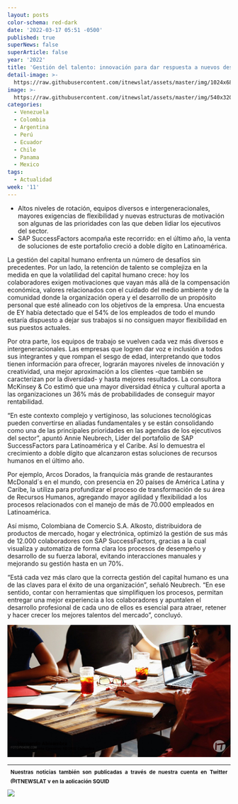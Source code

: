 ```yaml
---
layout: posts
color-schema: red-dark
date: '2022-03-17 05:51 -0500'
published: true
superNews: false
superArticle: false
year: '2022'
title: 'Gestión del talento: innovación para dar respuesta a nuevos desafíos'
detail-image: >-
  https://raw.githubusercontent.com/itnewslat/assets/master/img/1024x680/Reunion-de-trabajo-g.jpg
image: >-
  https://raw.githubusercontent.com/itnewslat/assets/master/img/540x320/Reunion-de-trabajo-p.jpg
categories:
  - Venezuela
  - Colombia
  - Argentina
  - Perú
  - Ecuador
  - Chile
  - Panama
  - Mexico
tags:
  - Actualidad
week: '11'
---
```

- Altos niveles de rotación, equipos diversos e intergeneracionales, mayores exigencias de flexibilidad y nuevas estructuras de motivación son algunas de las prioridades con las que deben lidiar los ejecutivos del sector.
- SAP SuccessFactors acompaña este recorrido: en el último año, la venta de soluciones de este portafolio creció a doble dígito en Latinoamérica.

La gestión del capital humano enfrenta un número de desafíos sin precedentes. Por un lado, la retención de talento se complejiza en la medida en que la volatilidad del capital humano crece: hoy los colaboradores exigen motivaciones que vayan más allá de la compensación económica, valores relacionados con el cuidado del medio ambiente y de la comunidad donde la organización opera y el desarrollo de un propósito personal que esté alineado con los objetivos de la empresa. Una encuesta de EY había detectado que el 54% de los empleados de todo el mundo estaría dispuesto a dejar sus trabajos si no consiguen mayor flexibilidad en sus puestos actuales.
 
Por otra parte, los equipos de trabajo se vuelven cada vez más diversos e intergeneracionales. Las empresas que logren dar voz e inclusión a todos sus integrantes y que rompan el sesgo de edad, interpretando que todos tienen información para ofrecer, lograrán mayores niveles de innovación y creatividad, una mejor aproximación a los clientes -que también se caracterizan por la diversidad- y hasta mejores resultados. La consultora McKinsey & Co estimó que una mayor diversidad étnica y cultural aporta a las organizaciones un 36% más de probabilidades de conseguir mayor rentabilidad.
 
“En este contexto complejo y vertiginoso, las soluciones tecnológicas pueden convertirse en aliadas fundamentales y se están consolidando como una de las principales prioridades en las agendas de los ejecutivos del sector”, apuntó Annie Neubrech, Líder del portafolio de SAP SuccessFactors para Latinoamérica y el Caribe. Así lo demuestra el crecimiento a doble dígito que alcanzaron estas soluciones de recursos humanos en el último año.
 
Por ejemplo, Arcos Dorados, la franquicia más grande de restaurantes McDonald´s en el mundo, con presencia en 20 países de América Latina y Caribe, la utiliza para profundizar el proceso de transformación de su área de Recursos Humanos, agregando mayor agilidad y flexibilidad a los procesos relacionados con el manejo de más de 70.000 empleados en Latinoamérica.
 
Así mismo, Colombiana de Comercio S.A. Alkosto, distribuidora de productos de mercado, hogar y electrónica, optimizó la gestión de sus más de 12.000 colaboradores con SAP SuccessFactors, gracias a la cual visualiza y automatiza de forma clara los procesos de desempeño y desarrollo de su fuerza laboral, evitando interacciones manuales y mejorando su gestión hasta en un 70%.
 
“Está cada vez más claro que la correcta gestión del capital humano es una de las claves para el éxito de una organización”, señaló Neubrech. “En ese sentido, contar con herramientas que simplifiquen los procesos, permitan entregar una mejor experiencia a los colaboradores y apuntalen el desarrollo profesional de cada uno de ellos es esencial para atraer, retener y hacer crecer los mejores talentos del mercado”, concluyó.

![](https://raw.githubusercontent.com/itnewslat/assets/master/img/540x320/Reunion-de-trabajo-p.jpg)

<table style="height: 42px;" width="569">
<tbody>
<tr>
<td style="text-align: justify;"><sub><strong>Nuestras noticias también son publicadas a través de nuestra cuenta en Twitter <a href="https://twitter.com/itnewslat?lang=es">@ITNEWSLAT</a> y en la aplicación <a href="https://squidapp.co/en/">SQUID</a></strong></sub></td>
</tr>
</tbody>
</table>

<img src="https://tracker.metricool.com/c3po.jpg?hash=56f88a41e39ab42c063cc51676587a04"/>